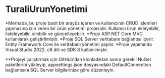 # TuraliUrunYonetimi
*Merhaba, bu proje basit bir arayüz içeren ve kullanıcının CRUD işlemleri yapmasına izin veren bir ürün yönetimi projesidir. Kullanıcı ürün ekleyebilir, listeleyebilir, silebilir ve güncelleyebilir.
*Proje ASP.NET Core MVC kullanılarak geliştirilmiştir. 
*Proje SQL Server veritabanı bağlantısı içerir. Entity Framework Core ile veritabanı yönetimi yapılır.
*Proje yapımında Visual Studio 2022, c# dili ve SDK 8 kullanılmıştır.

**Projeyi çalıştırmak için GitHub'dan klonladıktan sonra gerekli NuGet paketlerini yükleyip, appsettings.json dosyasındaki DefaultConnection bağlantısını SQL Server bilgilerinize göre düzenleyin.
